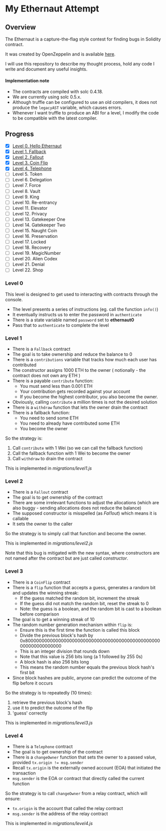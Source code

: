 # My Ethernaut Attempt

## Overview

The Ethernaut is a capture-the-flag style contest for finding bugs in
Solidity contract.

It was created by OpenZeppelin and is available [here](https://ethernaut.zeppelin.solutions/).

I will use this repository to describe my thought process, hold any code I write and document any useful insights.

#### Implementation note
* The contracts are compiled with solc 0.4.18.
* We are currently using solc 0.5.x.
* Although truffle can be configured to use an old compilers,
it does not produce the `legacyAST` variable, which causes errors.
* Whenever I want truffle to produce an ABI for a level, I modify the
code to be compatible with the latest compiler.

## Progress

- [x] [Level 0. Hello Ethernaut](#hello)
- [x] [Level 1. Fallback](#fallback)
- [x] [Level 2. Fallout](#fallout)
- [x] [Level 3. Coin Flip](#coinflip)
- [x] [Level 4. Telephone](#telephone)
- [ ] Level 5. Token
- [ ] Level 6. Delegation
- [ ] Level 7. Force
- [ ] Level 8. Vault
- [ ] Level 9. King
- [ ] Level 10. Re-entrancy
- [ ] Level 11. Elevator
- [ ] Level 12. Privacy
- [ ] Level 13. Gatekeeper One
- [ ] Level 14. Gatekeeper Two
- [ ] Level 15. Naught Coin
- [ ] Level 16. Preservation
- [ ] Level 17. Locked
- [ ] Level 18. Recovery
- [ ] Level 19. MagicNumber
- [ ] Level 20. Alien Codex
- [ ] Level 21. Denial
- [ ] Level 22. Shop

<a name='hello'/>

### Level 0

This level is designed to get used to interacting with contracts through the console.
* The level presents a series of instructions (eg. call the function `info()`)
* It eventually instructs us to enter the password in `authenticate`
* There is a state variable named `password` set to **ethernaut0**
* Pass that to `authenticate` to complete the level

<a name='fallback'>

### Level 1

* There is a `Fallback` contract
* The goal is to take ownership and reduce the balance to 0
* There is a `contributions` variable that tracks how much each user has contributed
* The constructor assigns 1000 ETH to the owner
( notionally - the contract does not own any ETH )
* There is a payable `contribute` function:
   * You must send less than 0.001 ETH
   * Your contribution gets recorded against your account
   * If you become the highest contributor, you also become the owner.
* Obviously, calling `contribute` a million times is not the desired solution
* There is a `withdraw` function that lets the owner drain the contract
* There is a fallback function:
   * You need to send some ETH
   * You need to already have contributed some ETH
   * You become the owner

So the strategy is:
1. Call `contribute` with 1 Wei (so we can call the fallback function)
1. Call the fallback function with 1 Wei to become the owner
1. Call `withdraw` to drain the contract

This is implemented in _migrations/level1.js_

<a name='fallout'>

### Level 2

* There is a `Fallout` contract
* The goal is to get ownership of the contract
* There are some irrelevant functions to adjust the allocations
(which are also buggy - sending allocations does not reduce the balance)
* The supposed constructor is misspelled (as _Fal1out_) which means it is callable
* It sets the owner to the caller

So the strategy is to simply call that function and become the owner.

This is implemented in _migrations/level2.js_

Note that this bug is mitigated with the new syntax, where constructors are not named after the contract
but are just called _constructor_.

<a name='coinflip'/>

### Level 3

* There is a `CoinFlip` contract
* There is a `flip` function that accepts a guess, generates a random bit and updates the winning streak:
   * If the guess matched the random bit, increment the streak
   * If the guess did not match the random bit, reset the streak to 0
   * Note: the guess is a boolean, and the random bit is cast to a boolean before comparison
* The goal is to get a winning streak of 10
* The random number generation mechanism within `flip` is:
   * Ensure this is the first time the function is called this block
   * Divide the previous block's hash by 0x8000000000000000000000000000000000000000000000000000000000000000
   * This is an integer division that rounds down
   * Note that this value is 256 bits long (a 1 followed by 255 0s)
   * A block hash is also 256 bits long
   * This means the random number equals the previous block hash's first bit
* Since block hashes are public, anyone can predict the outcome of the flip before it occurs

So the strategy is to repeatedly (10 times):
1. retrieve the previous block's hash
2. use it to predict the outcome of the flip
3. 'guess' correctly

This is implemented in _migrations/level3.js_

<a name='telephone'/>

### Level 4

* There is a `Telephone` contract
* The goal is to get ownership of the contract
* There is a `changeOwner` function that sets the owner to a passed value, provided `tx.origin != msg.sender`
* Recall `tx.origin` is the externally owned account (EOA) that initiated the transaction
* `msg.sender` is the EOA or contract that directly called the current function

So the strategy is to call `changeOwner` from a relay contract, which will ensure:
* `tx.origin` is the account that called the relay contract
* `msg.sender` is the address of the relay contract

This is implemented in _migrations/level4.js_
